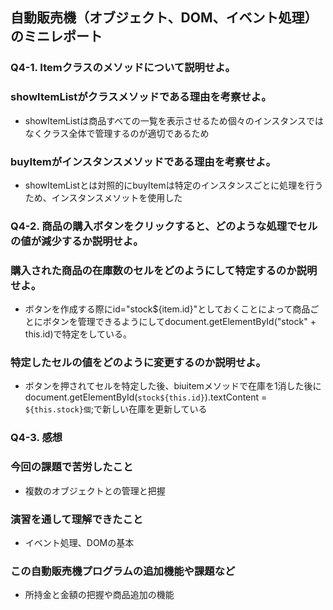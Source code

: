 ## 自動販売機（オブジェクト、DOM、イベント処理）のミニレポート
### Q4-1. Itemクラスのメソッドについて説明せよ。
### showItemListがクラスメソッドである理由を考察せよ。
* showItemListは商品すべての一覧を表示させるため個々のインスタンスではなくクラス全体で管理するのが適切であるため
### buyItemがインスタンスメソッドである理由を考察せよ。
* showItemListとは対照的にbuyItemは特定のインスタンスごとに処理を行うため、インスタンスメソットを使用した

### Q4-2. 商品の購入ボタンをクリックすると、どのような処理でセルの値が減少するか説明せよ。
### 購入された商品の在庫数のセルをどのようにして特定するのか説明せよ。
* ボタンを作成する際にid="stock${item.id}"としておくことによって商品ごとにボタンを管理できるようにしてdocument.getElementById("stock" + this.id)で特定をしている。
### 特定したセルの値をどのように変更するのか説明せよ。
* ボタンを押されてセルを特定した後、biuitemメソッドで在庫を1消した後にdocument.getElementById(`stock${this.id}`).textContent = `${this.stock}個`;で新しい在庫を更新している
### Q4-3. 感想
### 今回の課題で苦労したこと
* 複数のオブジェクトとの管理と把握
### 演習を通して理解できたこと
* イベント処理、DOMの基本 
### この自動販売機プログラムの追加機能や課題など
* 所持金と金額の把握や商品追加の機能
